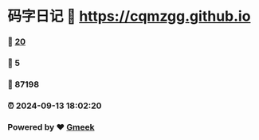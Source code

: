 # 码字日记 :link: https://cqmzgg.github.io 
### :page_facing_up: [20](https://cqmzgg.github.io/tag.html) 
### :speech_balloon: 5 
### :hibiscus: 87198 
### :alarm_clock: 2024-09-13 18:02:20 
### Powered by :heart: [Gmeek](https://github.com/Meekdai/Gmeek)
